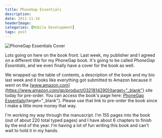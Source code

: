 ```yaml
---
title: PhoneGap Essentials
description: 
date: 2011-11-16
headerImage: 
categories: [Mobile Development]
tags: post
---
```


![PhoneGap Essentials Cover](/images/covers/phonegap-essentials-cover-160.png)

Lots going on here on the book front. Last week, my publisher and I agreed on a different title for my PhoneGap book. It's going to be called *PhoneGap Essentials*, and we even finally have a cover for the book as well.

We wrapped up the table of contents, a description of the book and my bio last week and it looks like everything got submitted to Amazon because it went on the [www.amazon.com](https://www.amazon.com/gp/product/0321814290){target="_blank"} site today for pre-order. You can access the book's page here: [PhoneGap Essentials](https://www.amazon.com/gp/product/0321814290){target="_blank"}. Please use that link to pre-order the book since I make a little more money that way.

I'm working my way through the manuscript. I'm 155 pages into the book (out of about 220 total typed pages) and I have about 6 chapters to finish by the end of the year. I'm having a lot of fun writing this book and can't wait to hold it in my hands.